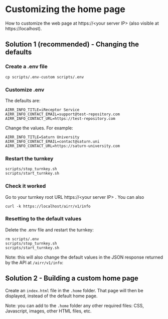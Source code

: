 # Customizing the home page

How to customize the web page at https://&lt;your server IP&gt; (also visible at https://localhost).


## Solution 1 (recommended) - Changing the defaults

### Create a .env file
```
cp scripts/.env-custom scripts/.env
```

### Customize .env
The defaults are:
```
AIRR_INFO_TITLE=iReceptor Service
AIRR_INFO_CONTACT_EMAIL=support@test-repository.com
AIRR_INFO_CONTACT_URL=https://test-repository.com
```

Change the values. For example:
```
AIRR_INFO_TITLE=Saturn University
AIRR_INFO_CONTACT_EMAIL=contact@saturn.uni
AIRR_INFO_CONTACT_URL=https://saturn-university.com
```

### Restart the turnkey
```
scripts/stop_turnkey.sh
scripts/start_turnkey.sh
```

### Check it worked

Go to your turnkey root URL https://&lt;your server IP&gt; . You can also 

```
curl -k https://localhost/airr/v1/info
```


### Resetting to the default values

Delete the .env file and restart the turnkey:
```
rm scripts/.env
scripts/stop_turnkey.sh
scripts/start_turnkey.sh
```

Note: this will also change the default values in the JSON response returned by the API at `/airr/v1/info`:



## Solution 2 - Building a custom home page

Create an ``index.html`` file in the ``.home`` folder. That page will then be displayed, instead of the default home page.

Note: you can add to the ``.home`` folder any other required files: CSS, Javascript, images, other HTML files, etc.
